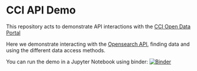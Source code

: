 # CCI API Demo

This repository acts to demonstrate API interactions with the [CCI Open Data Portal](https://climate.esa.int/en/explore/access-climate-data/)

Here we demonstrate interacting with the [Opensearch API](https://ceos.org/document_management/Working_Groups/WGISS/Documents/WGISS%20Best%20Practices/CEOS%20OpenSearch%20Best%20Practice.pdf), 
finding data and using the different data access methods.

You can run the demo in a Jupyter Notebook using binder:
[![Binder](https://mybinder.org/badge_logo.svg)](https://mybinder.org/v2/gh/cedadev/cci-opensearch-demo/HEAD?labpath=cci_opensearch_demo.ipynb)
